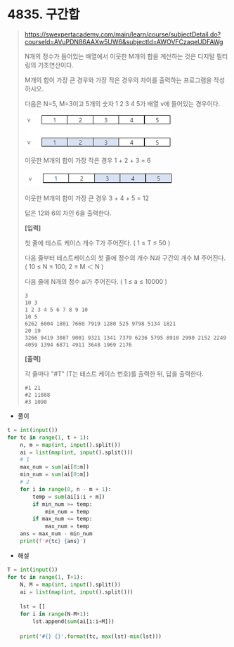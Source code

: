 # 4835. 구간합

> https://swexpertacademy.com/main/learn/course/subjectDetail.do?courseId=AVuPDN86AAXw5UW6&subjectId=AWOVFCzaqeUDFAWg
>
> N개의 정수가 들어있는 배열에서 이웃한 M개의 합을 계산하는 것은 디지털 필터링의 기초연산이다.
>
> M개의 합이 가장 큰 경우와 가장 작은 경우의 차이를 출력하는 프로그램을 작성하시오.
>
>
> 다음은 N=5, M=3이고 5개의 숫자 1 2 3 4 5가 배열 v에 들어있는 경우이다.
>
> ![image-20210822194452319](04835-구간합.assets/image-20210822194452319.png)
>
> 이웃한 M개의 합이 가장 작은 경우 1 + 2 + 3 = 6
>
> ![image-20210822194508983](04835-구간합.assets/image-20210822194508983.png)
>
> 이웃한 M개의 합이 가장 큰 경우 3 + 4 + 5 = 12
>
>
> 답은 12와 6의 차인 6을 출력한다.
>
> 
>
>
> **[입력]**
>
>
> 첫 줄에 테스트 케이스 개수 T가 주어진다. ( 1 ≤ T ≤ 50 )
>
>
> 다음 줄부터 테스트케이스의 첫 줄에 정수의 개수 N과 구간의 개수 M 주어진다. ( 10 ≤ N ≤ 100, 2 ≤ M ＜ N )
>
>
> 다음 줄에 N개의 정수 ai가 주어진다. ( 1 ≤ a ≤ 10000 )
>
> ```
> 3
> 10 3
> 1 2 3 4 5 6 7 8 9 10
> 10 5
> 6262 6004 1801 7660 7919 1280 525 9798 5134 1821 
> 20 19
> 3266 9419 3087 9001 9321 1341 7379 6236 5795 8910 2990 2152 2249 4059 1394 6871 4911 3648 1969 2176
> ```
>
> **[출력]**
>
>
> 각 줄마다 "#T" (T는 테스트 케이스 번호)를 출력한 뒤, 답을 출력한다.
>
> ```
> #1 21
> #2 11088
> #3 1090
> ```

- 풀이

```python
t = int(input())
for tc in range(1, t + 1):
    n, m = map(int, input().split())
    ai = list(map(int, input().split()))
    # 1
    max_num = sum(ai[0:m])
    min_num = sum(ai[0:m])
    # 2
    for i in range(0, n - m + 1):
        temp = sum(ai[i:i + m])
        if min_num >= temp:
            min_num = temp
        if max_num <= temp:
            max_num = temp
    ans = max_num - min_num
    print(f'#{tc} {ans}')
```

- 해설

```python
T = int(input())
for tc in range(1, T+1):
    N, M = map(int, input().split())
    ai = list(map(int, input().split()))
    
    lst = []
    for i in range(N-M+1):
        lst.append(sum(ai[i:i+M]))
    
    print('#{} {}'.format(tc, max(lst)-min(lst)))
```

